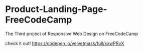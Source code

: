 # Product-Landing-Page-FreeCodeCamp
The Third project of Responsive Web Design on FreeCodeCamp


check it out!
https://codepen.io/velvetmask/full/xxwPRvX
